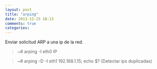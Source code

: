 ```yaml
---
layout: post
title: "arping"
date: 2013-12-15 18:13
comments: true
categories: 
---
```

Enviar solicitud ARP a una ip de la red.

>~# arping -I eth0 IP

>~# arping -D -I eth1 192.168.1.15; echo $? (Detectar ips duplicadas)

